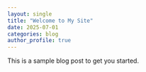 ```yaml
---
layout: single
title: "Welcome to My Site"
date: 2025-07-01
categories: blog
author_profile: true
---
```


This is a sample blog post to get you started.
